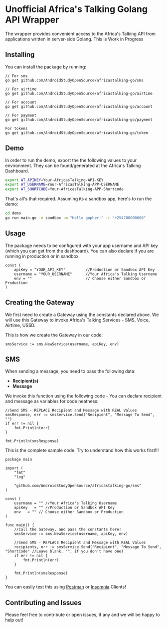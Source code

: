 # Unofficial Africa's Talking Golang API Wrapper
The wrapper provides convenient access to the Africa's Talking API from applications written in server-side Golang. This is Work in Progress

## Installing
You can install the package by running:

```
// For sms
go get github.com/AndroidStudyOpenSource/africastalking-go/sms
```
```
// For airtime
go get github.com/AndroidStudyOpenSource/africastalking-go/airtime
```

```
// For account
go get github.com/AndroidStudyOpenSource/africastalking-go/account
```

```
// For payment
go get github.com/AndroidStudyOpenSource/africastalking-go/payment
```

```
For tokens
go get github.com/AndroidStudyOpenSource/africastalking-go/token
```

## Demo
In order to run the demo, export the the following values to your environment. They can be found/generated at the Africa's Talking Dashboard.

``` sh
export AT_APIKEY=Your-AfricasTalking-API-KEY
export AT_USERNAME=Your-AfricasTalking-APP-USERNAME
export AT_SHORTCODE=Your-AfricasTalking-APP-Shortcode
```

That's all's that required. Assuming its a sandbox app, here's to run the demo:

``` sh
cd demo
go run main.go -e sandbox -m "Hello gopher!" -r "+254700000000"
```

## Usage
The package needs to be configured with your app username and API key (which you can get from the dashboard). You can also declare if you are running in production or in sandbox.

```
const (
	apiKey = "YOUR_API_KEY"		    //Production or Sandbox API Key
	username = "YOUR_USERNAME"	    //Your Africa's Talking Username
	env = ""		                // Choose either Sandbox or Production
)
```

## Creating the Gateway
We first need to create a Gateway using the constants declared above. We will use this Gateway to invoke Africa's Talking Services - SMS, Voice, Airtime, USSD.

This is how we create the Gateway in our code:

```
smsService := sms.NewService(username, apiKey, env)
```

## SMS 
When sending a message, you need to pass the following data:
* **Recipient(s)** 
* **Message** 

We invoke this function using the following code -  You can declare recipient and message as variables for code neatness:

```
//Send SMS - REPLACE Recipient and Message with REAL Values
smsResponse, err := smsService.Send("Recipient", "Message To Send", "")
if err != nil {
	fmt.Println(err)
}

fmt.Println(smsResponse)
```

This is the complete sample code. Try to understand how this works first!!!
```
package main

import (
	"fmt"
	"log"

	"github.com/AndroidStudyOpenSource/africastalking-go/sms"
)

const (
	username = "" //Your Africa's Talking Username
	apiKey   = "" //Production or Sandbox API Key
	env   = "" // Choose either Sandbox or Production
)

func main() {
	//Call the Gateway, and pass the constants here!
	smsService := sms.NewService(username, apiKey, env)

	//Send SMS - REPLACE Recipient and Message with REAL Values
	recipients, err := smsService.Send("Recipient", "Message To Send", "ShortCode" //Leave blank, "", if you don't have one)
	if err != nil {
		fmt.Println(err)
	}

	fmt.Println(smsResponse)
}

```
You can easily test this using [Postman](https://www.getpostman.com) or [Insomnia](https://insomnia.rest) Clients!

## Contributing and Issues

Please feel free to contribute or open issues, if any and we will be happy to help out!


